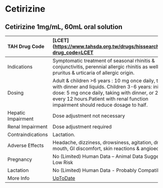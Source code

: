 # Cetirizine

## Cetirizine 1mg/mL, 60mL oral solution

| TAH Drug Code      | [LCET](https://www.tahsda.org.tw/drugs/hissearch.php?drug_code=LCET                                                                                                                                                                               |
|:-------------------|:--------------------------------------------------------------------------------------------------------------------------------------------------------------------------------------------------------------------------------------------------|
| Indications        | Symptomatic treatment of seasonal rhinitis & conjunctivitis, perennial allergic rhinitis as well as pruritus & urticaria of allergic origin.                                                                                                      |
| Dosing             | Adult & children >6 years : 10 mg once daily, taking with dinner and liquids. Children 3-6 years: initial dose: 5 mg once daily, taking with dinner, or 2.5mg every 12 hours.Patient with renal function impairment should reduce dosage to half. |
| Hepatic Impairment | Dose adjustment not necessary                                                                                                                                                                                                                     |
| Renal Impairment   | Dose adjustment required                                                                                                                                                                                                                          |
| Contraindications  | Lactation.                                                                                                                                                                                                                                        |
| Adverse Effects    | Headache, dizziness, drowsiness, agitation, dry mouth, GI discomfort, skin reactions & angioedema.                                                                                                                                                |
| Pregnancy          | No (Limited) Human Data – Animal Data Suggest Low Risk                                                                                                                                                                                            |
| Lactation          | No (Limited) Human Data - Probably Compatible                                                                                                                                                                                                     |
| More Info          | [UpToDate](https://www.uptodate.com/contents/cetirizine-drug-information)                                                                                                                                                                         |

